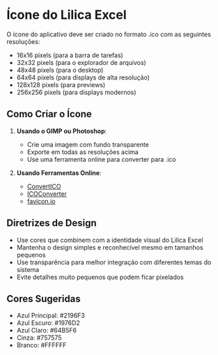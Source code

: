 # Ícone do Lilica Excel

O ícone do aplicativo deve ser criado no formato .ico com as seguintes resoluções:

- 16x16 pixels (para a barra de tarefas)
- 32x32 pixels (para o explorador de arquivos)
- 48x48 pixels (para o desktop)
- 64x64 pixels (para displays de alta resolução)
- 128x128 pixels (para previews)
- 256x256 pixels (para displays modernos)

## Como Criar o Ícone

1. **Usando o GIMP ou Photoshop**:

   - Crie uma imagem com fundo transparente
   - Exporte em todas as resoluções acima
   - Use uma ferramenta online para converter para .ico

2. **Usando Ferramentas Online**:
   - [ConvertICO](https://convertico.com/)
   - [ICOConverter](https://icoconvert.com/)
   - [favicon.io](https://favicon.io/)

## Diretrizes de Design

- Use cores que combinem com a identidade visual do Lilica Excel
- Mantenha o design simples e reconhecível mesmo em tamanhos pequenos
- Use transparência para melhor integração com diferentes temas do sistema
- Evite detalhes muito pequenos que podem ficar pixelados

## Cores Sugeridas

- Azul Principal: #2196F3
- Azul Escuro: #1976D2
- Azul Claro: #64B5F6
- Cinza: #757575
- Branco: #FFFFFF
